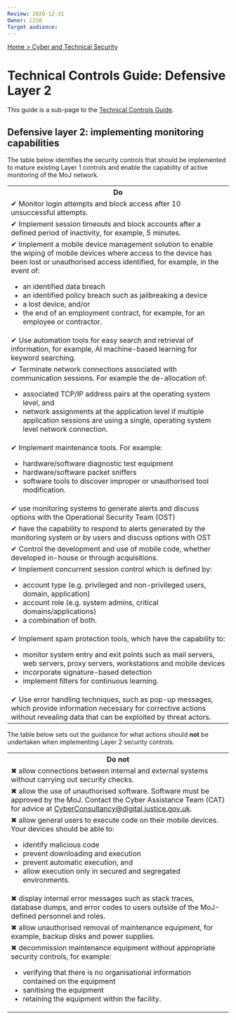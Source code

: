 ```yaml
---
Review: 2020-12-31
Owner: CISO
Target audience:
---
```


[Home > Cyber and Technical Security](home-security-policies-guides.md)

# Technical Controls Guide: Defensive Layer 2

This guide is a sub-page to the [Technical Controls Guide](technical-security-controls-guide.md).

## Defensive layer 2: implementing monitoring capabilities

The table below identifies the security controls that should be implemented to mature existing Layer 1 controls and enable the capability of active monitoring of the MoJ network.  

<table>
<tr><th>Do</th></tr>
<tr><td>✔ Monitor login attempts and block access after 10 unsuccessful attempts.</td></tr>
<tr><td>✔ Implement session timeouts and block accounts after a defined period of inactivity, for example, 5 minutes.</td></tr>
<tr><td>✔ Implement a mobile device management solution to enable the wiping of mobile devices where access to the device has been lost or unauthorised access identified, for example, in the event of:
<ul>
<li>an identified data breach</li>
<li>an identified policy breach such as jailbreaking a device</li>
<li>a lost device, and/or</li>
<li>the end of an employment contract, for example, for an employee or contractor.</li></ul></td></tr>
<tr><td>✔ Use automation tools for easy search and retrieval of information, for example, AI machine-based learning for keyword searching.</td></tr>
<tr><td>✔ Terminate network connections associated with communication sessions. For example the de-allocation of:
<ul>
<li>associated TCP/IP address pairs at the operating system level, and</li>
<li>network assignments at the application level  if multiple application sessions are using a single, operating system level network connection.</li></ul></td></tr>
<tr><td>✔ Implement maintenance tools. For example:
<ul>
<li>hardware/software diagnostic test equipment</li>
<li>hardware/software packet sniffers</li>
<li>software tools to discover improper or unauthorised tool modification.</li></ul></td></tr>
<tr><td>✔ use monitoring systems to generate alerts and discuss options with the Operational Security Team (OST)</td></tr>
<tr><td>✔ have the capability to respond to alerts generated by the monitoring system or by users and discuss options with OST</t></tr>
<tr><td>✔ Control the development and use of mobile code, whether developed in-house or through acquisitions.</td></tr>
<tr><td>✔ Implement concurrent session control which is defined by:
<ul>
<li>account type (e.g. privileged and non-privileged users, domain, application)</li>
<li>account role (e.g. system admins, critical domains/applications)</li>
<li>a combination of both.</li></ul></td></tr>
<tr><td>✔ Implement spam protection tools, which have the capability to:
<ul>
<li>monitor system entry and exit points such as mail servers, web servers, proxy servers, workstations and mobile devices</li>
<li>incorporate signature-based detection</li>
<li>implement filters for continuous learning.</li></ul></td></tr>
<tr><td>✔ Use error handling techniques, such as pop-up messages, which provide information necessary for corrective actions without revealing data that can be exploited by threat actors.</td></tr>
</table>

The table below sets out the guidance for what actions should **not** be undertaken when implementing Layer 2 security controls.

<table>
<tr><th>Do not</th></tr>
<tr><td>✖ allow connections between internal and external systems without carrying out security checks.</td></tr>
<tr><td>✖ allow the use of unauthorised software.  Software must be approved by the MoJ. Contact the Cyber Assistance Team (CAT) for advice at <a href="mailto:CyberConsultancy@digital.justice.gov.uk">CyberConsultancy@digital.justice.gov.uk</a>.</td></tr>
<tr><td>✖ allow general users to execute code on their mobile devices. Your devices should be able to:
<ul>
<li>identify malicious code</li>
<li>prevent downloading and execution</li>
<li>prevent automatic execution, and</li>
<li>allow execution only in secured and segregated environments.</li></ul></td></tr>
<tr><td>✖ display internal error messages such as stack traces, database dumps, and error codes to users outside of the MoJ-defined personnel and roles.</td></tr>
<tr><td>✖ allow unauthorised removal of maintenance equipment, for example, backup disks and power supplies.</td></tr>
<tr><td>✖ decommission maintenance equipment without appropriate security controls, for example:
<ul>
<li>verifying that there is no organisational information contained on the equipment</li>
<li>sanitising the equipment</li>
<li>retaining the equipment within the facility.</li></ul></td></tr>
</table>
